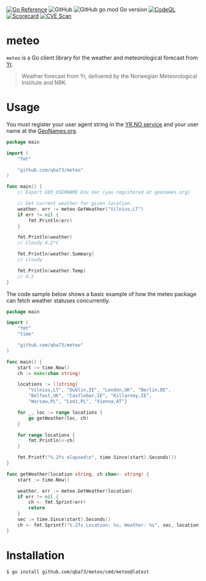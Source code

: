 [![Go Reference](https://pkg.go.dev/badge/github.com/qba73/meteo.svg)](https://pkg.go.dev/github.com/qba73/meteo)
![GitHub](https://img.shields.io/github/license/qba73/meteo)
![GitHub go.mod Go version](https://img.shields.io/github/go-mod/go-version/qba73/meteo)
[![CodeQL](https://github.com/qba73/meteo/actions/workflows/github-code-scanning/codeql/badge.svg)](https://github.com/qba73/meteo/actions/workflows/github-code-scanning/codeql)
[![Scorecard](https://github.com/qba73/meteo/actions/workflows/scorecard.yml/badge.svg)](https://github.com/qba73/meteo/actions/workflows/scorecard.yml)
[![CVE Scan](https://github.com/qba73/meteo/actions/workflows/govulncheck.yml/badge.svg?branch=main)](https://github.com/qba73/meteo/actions/workflows/govulncheck.yml)


# meteo

`meteo` is a Go client library for the weather and meteorological forecast from [Yr](https://www.yr.no/en).

> Weather forecast from Yr, delivered by the Norwegian Meteorological Institute and NRK.

# Usage

You must register your user agent string in the [YR.NO service](https://developer.yr.no/doc/TermsOfService/) and your user name at the [GeoNames.org](https://www.geonames.org/login).


```go
package main

import (
	"fmt"

	"github.com/qba73/meteo"
)

func main() {
	// Export GEO_USERNAME Env Var (you registered at geonames.org)

	// Get current weather for given location.
	weather, err := meteo.GetWeather("Vilnius,LT")
	if err != nil {
		fmt.Println(err)
	}

	fmt.Println(weather)
	// Cloudy 4.2°C

	fmt.Println(weather.Summary)
	// cloudy

	fmt.Println(weather.Temp)
	// 4.2
}
```

The code sample below shows a basic example of how the meteo package can fetch weather statuses concurrently.

```go
package main

import (
	"fmt"
	"time"

	"github.com/qba73/meteo"
)

func main() {
	start := time.Now()
	ch := make(chan string)

	locations := []string{
		"Vilnius,LT", "Dublin,IE", "London,UK", "Berlin,DE",
		"Belfast,UK", "Castlebar,IE", "Killarney,IE",
		"Warsaw,PL", "Lodz,PL", "Vienna,AT"}

	for _, loc := range locations {
		go getWeather(loc, ch)
	}

	for range locations {
		fmt.Println(<-ch)
	}

	fmt.Printf("%.2fs elapsed\n", time.Since(start).Seconds())
}

func getWeather(location string, ch chan<- string) {
	start := time.Now()

	weather, err := meteo.GetWeather(location)
	if err != nil {
		ch <- fmt.Sprint(err)
		return
	}
	sec := time.Since(start).Seconds()
	ch <- fmt.Sprintf("%.2fs Location: %s, Weather: %s", sec, location, weather)
}
```

# Installation
```
$ go install github.com/qba73/meteo/cmd/meteo@latest
```
